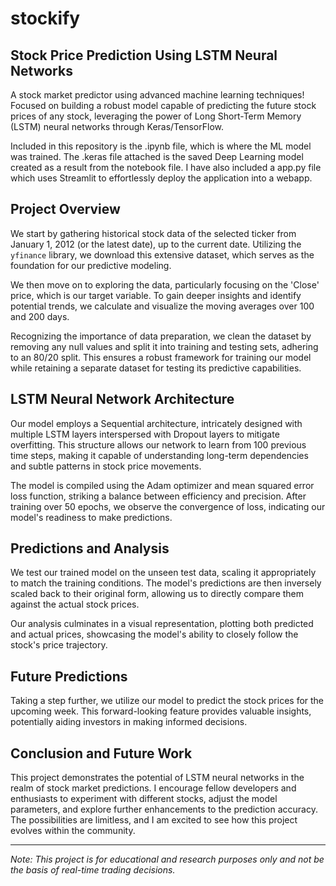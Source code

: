 # stockify
## Stock Price Prediction Using LSTM Neural Networks
A stock market predictor using advanced machine learning techniques! Focused on building a robust model capable of predicting the future stock prices of any stock, leveraging the power of Long Short-Term Memory (LSTM) neural networks through Keras/TensorFlow.

Included in this repository is the .ipynb file, which is where the ML model was trained. The .keras file attached is the saved Deep Learning model created as a result from the notebook file. I have also included a app.py file which uses Streamlit to effortlessly deploy the application into a webapp.

## Project Overview

We start by gathering historical stock data of the selected ticker from January 1, 2012 (or the latest date), up to the current date. Utilizing the `yfinance` library, we download this extensive dataset, which serves as the foundation for our predictive modeling.

We then move on to exploring the data, particularly focusing on the 'Close' price, which is our target variable. To gain deeper insights and identify potential trends, we calculate and visualize the moving averages over 100 and 200 days.

Recognizing the importance of data preparation, we clean the dataset by removing any null values and split it into training and testing sets, adhering to an 80/20 split. This ensures a robust framework for training our model while retaining a separate dataset for testing its predictive capabilities.

## LSTM Neural Network Architecture

Our model employs a Sequential architecture, intricately designed with multiple LSTM layers interspersed with Dropout layers to mitigate overfitting. This structure allows our network to learn from 100 previous time steps, making it capable of understanding long-term dependencies and subtle patterns in stock price movements.

The model is compiled using the Adam optimizer and mean squared error loss function, striking a balance between efficiency and precision. After training over 50 epochs, we observe the convergence of loss, indicating our model's readiness to make predictions.

## Predictions and Analysis

We test our trained model on the unseen test data, scaling it appropriately to match the training conditions. The model's predictions are then inversely scaled back to their original form, allowing us to directly compare them against the actual stock prices.

Our analysis culminates in a visual representation, plotting both predicted and actual prices, showcasing the model's ability to closely follow the stock's price trajectory.

## Future Predictions

Taking a step further, we utilize our model to predict the stock prices for the upcoming week. This forward-looking feature provides valuable insights, potentially aiding investors in making informed decisions.

## Conclusion and Future Work

This project demonstrates the potential of LSTM neural networks in the realm of stock market predictions. I encourage fellow developers and enthusiasts to experiment with different stocks, adjust the model parameters, and explore further enhancements to the prediction accuracy. The possibilities are limitless, and I am excited to see how this project evolves within the community.


---

*Note: This project is for educational and research purposes only and not be the basis of real-time trading decisions.*
